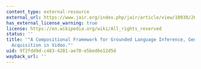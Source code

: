 ```yaml
---
content_type: external-resource
external_url: https://www.jair.org/index.php/jair/article/view/10938/26065
has_external_license_warning: true
license: https://en.wikipedia.org/wiki/All_rights_reserved
status: ''
title: '"A Compositional Framework for Grounded Language Inference, Generation, and
  Acquisition in Video."'
uid: 9f2fdd9d-c483-4201-ae70-e5bed6e12d5d
wayback_url: ''
---
```

